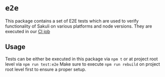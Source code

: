 # `e2e`

This package contains a set of E2E tests which are used to verify functionality of Sakuli on various platforms and node versions.
They are executed in our [CI job](https://github.com/sakuli/sakuli/actions)

## Usage

Tests can be either be executed in this package via `npm t` or at project root level via `npm run test:e2e`
Make sure to execute `npm run rebuild` on project root level first to ensure a proper setup.
